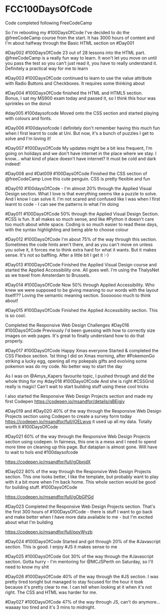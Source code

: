 # FCC100DaysOfCode
Code completed following FreeCodeCamp

So I'm rebooting my #100DaysOfCode I've decided to do the @freeCodeCamp course from the start. 
It has 3000 hours of content and I'm about halfway through the Basic HTML section on #Day001

#Day002 #100DaysOfCode 23 out of 28 lessons into the HTML part. 
@freeCodeCamp
 is a really fun way to learn. It won't let you move on until you pass the test so you can't just read it, you have to really understand it. Definitely a practical way for me to learn
 
 #Day003 #100DaysOfCode continued to learn to use the value attribute with Radio Buttons and Checkboxes. It requires some thinking about
 
#Day004 #100DaysOfCode finished the HTML and HTML5 section.  
Bonus, I sat my MS900 exam today and passed it, so I think this hour was sprinkles on the donut

#day005 #100daysofcode 
Moved onto the CSS section and started playing with colours and fonts.

#Day006 #100daysofcode
I definitely don't remember having this much fun when I first learnt to code at Uni. But now, it's a bunch of puzzles I get to solve and I'm loving it!

#Day007 #100DaysOfCode
My updates might be a bit less frequent, I'm going on holidays and we don't have internet in the place where we stay. I know... what kind of place doesn't have internet? It must be cold and dark indeed!

#Day008 and #Dat009 #100DaysOfCode
Finished the CSS section of 
@freeCodeCamp Love this cute penguin. CSS is pretty flexible and fun

#Day010 #100daysOfCode - I'm almost 20% through the Applied Visual Design section. What I love is that everything seems like a puzzle to solve. And I know I can solve it. I'm not scared and confused like I was when I first learnt to code - I can see the patterns in what I'm doing

#Day011 #100DaysOfCode 50% through the Applied Visual Design Section. #CSS is fun. It all makes so much sense, and like #Python it doesn't care too much about white space. Coding is so much easier to read these days, with the syntax highlighting and being able to choose colour

#Day012 #100DaysOfCode I'm about 75% of the way through this section. Sometimes the code hints aren't there, and as you can't move on unless you solve it, it forces me to think extra hard for what it wants. But it makes sense. It's not so baffling. After a little bit I get it :-)

#Day013 #100DaysOfCode Finished the Applied Visual Design course and started the Applied Accessibility one. All goes well. I'm using the ThalysNet as we travel from Amsterdam to Brussels.

#Day014 #100DaysOfCode Now 50% through Applied Accessibility. Who knew we were supposed to be giving meaning to our words with the layout itself!?? Loving the semantic meaning section. Sooooooo much to think about!

#Day015 #100DaysOfCode Finished the Applied Accessibility section. This is so cool.

Completed the Responsive Web Design Challenges #Day016 #100DaysOfCode Previously I'd been guessing with how to correctly size images on web pages. It's great to finally understand how to do that properly.

#Day017 #100DaysOfCode Happy Xmas everyone 
Started & completed the CSS Flexbox section. 1st thing I did on Xmas morning, after #PokemonGo striking a lucky egg, opening all my pokepals gifts and evolving some pokemon was do my code. No better way to start the day

As I was on @Amys_Kapers favourite topic, I pushed through and did the whole thing for my #day018 #100DaysOfCode And she is right #CSSGrid really is magic! Can't wait to start building stuff using these cool tricks

I also started the Responsive Web Design Projects section and made my first Codepen
https://codepen.io/msandfor/details/qBEjgjv

#Day019 and #Day020 40% of the way through the Responsive Web Design Projects section using Codepen to create a survey form today https://codepen.io/msandfor/full/jOELwyp it used up all my data. Totally worth it #100DaysOfCode

#Day021 60% of the way through the Responsive Web Design Projects section using codepen. In fairness, this one is a mess and I need to spend more time on cleaning up this page. But dataplan is almost gone. Will have to wait to hols end #100daysofcode

https://codepen.io/msandfor/full/gObxjdX

#Day022 80% of the way through the Responsive Web Design Projects section. This one looks better, I like the template, but probably want to play with it a bit more when I'm back home. This whole section would be good for building stuff. #100DaysOfCode

https://codepen.io/msandfor/full/gObGPGd

#Day023 Completed the Responsive Web Design Projects section. That's the first 300 hours of #100DaysOfCode - there is stuff I want to go back and make better when I have more data available to me - but I'm excited about what I'm building

https://codepen.io/msandfor/full/povWyzb

#Day024 #100DaysOfCode Started and got through 20% of the #Javascript section. This is good. I enjoy #JS it makes sense to me

#Day025 #100DaysOfCode Got 30% of the way through the #Javascript section. Gotta hurry - I'm mentoring for @MCJSPerth on Saturday, so I'll need to know my shit

#Day026 #100DaysOfCode 40% of the way through the #JS section. I was pretty tired tonight but managed to stay focused for the hour it took because it's pretty clear to me. I can tell when looking at it when it's not right. The CSS and HTML was harder for me.

#Day027 #100DaysOfCode 47% of the way through JS, can't do anymore... waaaay too tired and it's 3 mins to midnight.
